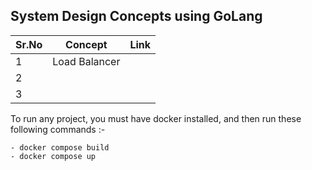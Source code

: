 ## System Design Concepts using GoLang

| Sr.No | Concept       | Link |
|-------|---------------|------|
| 1     | Load Balancer |      |
| 2     |               |      |
| 3     |               |      |

To run any project, you must have docker installed, and then run these following commands :-

    - docker compose build
    - docker compose up